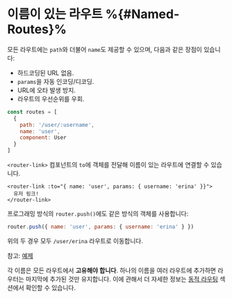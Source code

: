# 이름이 있는 라우트 %{#Named-Routes}%

<VueSchoolLink
href="https://vueschool.io/lessons/named-routes"
title="Learn about the named routes"
/>

모든 라우트에는 `path`와 더불어 `name`도 제공할 수 있으며, 다음과 같은 장점이 있습니다:

- 하드코딩된 URL 없음.
- `params`을 자동 인코딩/디코딩.
- URL에 오타 발생 방지.
- 라우트의 우선순위를 우회.

```js
const routes = [
  {
    path: '/user/:username',
    name: 'user',
    component: User
  }
]
```

`<router-link>` 컴포넌트의 `to`에 객체를 전달해 이름이 있는 라우트에 연결할 수 있습니다.

```vue-html
<router-link :to="{ name: 'user', params: { username: 'erina' }}">
  유저 링크!
</router-link>
```

프로그래밍 방식의 `router.push()`에도 같은 방식의 객체를 사용합니다:

```js
router.push({ name: 'user', params: { username: 'erina' } })
```

위의 두 경우 모두 `/user/erina` 라우트로 이동합니다.

참고: [예제](https://github.com/vuejs/vue-router/blob/dev/examples/named-routes/app.js)

각 이름은 모든 라우트에서 **고유해야 합니다**. 하나의 이름을 여러 라우트에 추가하면 라우터는 마지막에 추가된 것만 유지합니다. 이에 관해서 더 자세한 정보는 [동적 라우팅](../advanced/dynamic-routing.md#Removing-routes) 섹션에서 확인할 수 있습니다.
